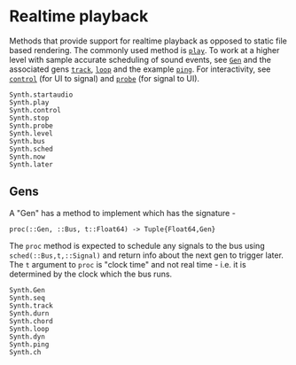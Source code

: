 # Realtime playback

Methods that provide support for realtime playback as opposed to static file
based rendering. The commonly used method is [`play`](@ref). To work at a higher
level with sample accurate scheduling of sound events, see [`Gen`](@ref) and the
associated gens [`track`](@ref), [`loop`](@ref) and the example [`ping`](@ref).
For interactivity,
see [`control`](@ref) (for UI to signal) and [`probe`](@ref) (for signal to UI).

```@docs
Synth.startaudio
Synth.play
Synth.control
Synth.stop
Synth.probe
Synth.level
Synth.bus
Synth.sched
Synth.now
Synth.later
```

## Gens

A "Gen" has a method to implement which has the signature - 

`proc(::Gen, ::Bus, t::Float64) -> Tuple{Float64,Gen}`

The `proc` method is expected to schedule any signals to the bus
using `sched(::Bus,t,::Signal)` and return info about the next
gen to trigger later. The `t` argument to `proc` is "clock time" and
not real time - i.e. it is determined by the clock which the bus
runs.

```@docs
Synth.Gen
Synth.seq
Synth.track
Synth.durn
Synth.chord
Synth.loop
Synth.dyn
Synth.ping
Synth.ch
```


